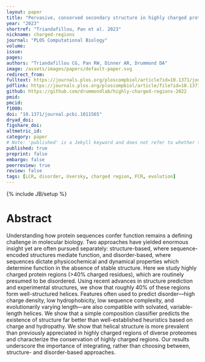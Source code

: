 ```yaml
---
layout: paper
title: "Pervasive, conserved secondary structure in highly charged protein regions"
year: "2023"
shortref: "Triandafillou, Pan et al. 2023"
nickname: charged-regions
journal: "PLOS Computational Biology"
volume: 
issue: 
pages: 
authors: "Triandafillou CG, Pan RW, Dinner AR, Drummond DA"
image: /assets/images/papers/default-paper.svg
redirect_from: 
fulltext: https://journals.plos.org/ploscompbiol/article?id=10.1371/journal.pcbi.1011565
pdflink: https://journals.plos.org/ploscompbiol/article/file?id=10.1371/journal.pcbi.1011565&type=printable
github: https://github.com/drummondlab/highly-charged-regions-2022
pmid: 
pmcid: 
f1000: 
doi: "10.1371/journal.pcbi.1011565"
dryad_doi:
figshare_doi: 
altmetric_id: 
category: paper
# Note: 'published' is a Jekyll keyword and does not refer to whether the paper is published, but rather to whether this Markdown should be part of the rendered site.
published: true
preprint: false
embargo: false	
peerreview: true
review: false
tags: [LCR, disorder, Uversky, charged region, FCR, evolution]
---
```

{% include JB/setup %}

# Abstract 

Understanding how protein sequences confer function remains a defining challenge in molecular biology. Two approaches have yielded enormous insight yet are often pursued separately:  structure-based, where sequence-encoded structures mediate function, and disorder-based, where sequences dictate physicochemical and dynamical properties which determine function in the absence of stable structure. Here we study highly charged protein regions (>40% charged residues), which are routinely presumed to be disordered. Using recent advances in structure prediction and experimental structures, we show that roughly 40% of these regions form well-structured helices. Features often used to predict disorder—high charge density, low hydrophobicity, low sequence complexity, and evolutionarily varying length—are also compatible with solvated, variable-length helices. We show that a simple composition classifier predicts the existence of structure far better than well-established heuristics based on charge and hydropathy. We show that helical structure is more prevalent than previously appreciated in highly charged regions of diverse proteomes and characterize the conservation of highly charged regions. Our results underscore the importance of integrating, rather than choosing between, structure- and disorder-based approaches.